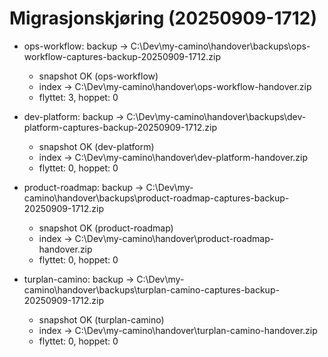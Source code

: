 # Migrasjonskjøring (20250909-1712)

* ops-workflow: backup → C:\Dev\my-camino\handover\backups\ops-workflow-captures-backup-20250909-1712.zip
  - snapshot OK (ops-workflow)
  - index → C:\Dev\my-camino\handover\ops-workflow-handover.zip
  - flyttet: 3, hoppet: 0

* dev-platform: backup → C:\Dev\my-camino\handover\backups\dev-platform-captures-backup-20250909-1712.zip
  - snapshot OK (dev-platform)
  - index → C:\Dev\my-camino\handover\dev-platform-handover.zip
  - flyttet: 0, hoppet: 0

* product-roadmap: backup → C:\Dev\my-camino\handover\backups\product-roadmap-captures-backup-20250909-1712.zip
  - snapshot OK (product-roadmap)
  - index → C:\Dev\my-camino\handover\product-roadmap-handover.zip
  - flyttet: 0, hoppet: 0

* turplan-camino: backup → C:\Dev\my-camino\handover\backups\turplan-camino-captures-backup-20250909-1712.zip
  - snapshot OK (turplan-camino)
  - index → C:\Dev\my-camino\handover\turplan-camino-handover.zip
  - flyttet: 0, hoppet: 0

